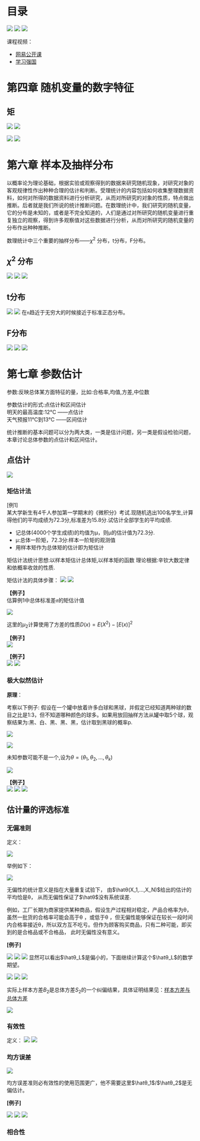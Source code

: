 # 目录
![](https://suzixinblog.oss-cn-shenzhen.aliyuncs.com/20220912080837.png)
![](https://suzixinblog.oss-cn-shenzhen.aliyuncs.com/20220912080901.png)
![](https://suzixinblog.oss-cn-shenzhen.aliyuncs.com/20220912080915.png)


课程视频：
- [网易公开课](https://open.163.com/newview/movie/free?pid=MEC1U20OT&mid=MECH8CQ7S)
- [学习强国](https://www.xuexi.cn/29af4abedeeb082cd8c1443d8972ba74/9b0f04ec6509904be734f5f609a3604a.html)


# 第四章 随机变量的数字特征
## 矩
![](https://suzixinblog.oss-cn-shenzhen.aliyuncs.com/20220912104622.png)
![](https://suzixinblog.oss-cn-shenzhen.aliyuncs.com/20220912104636.png)

![](https://suzixinblog.oss-cn-shenzhen.aliyuncs.com/20220912104904.png)
![](https://suzixinblog.oss-cn-shenzhen.aliyuncs.com/20220912104919.png)

# 第六章 样本及抽样分布
以概率论为理论基础，根据实验或观察得到的数据来研究随机现象，对研究对象的客观规律性作出种种合理的估计和判断。受理统计的内容包括如何收集整理数据资料，如何对所得的数据资料进行分析研究，从而对所研究的对象的性质，特点做出推断。后者就是我们所说的统计推断问题。在数理统计中，我们研究的随机变量，它的分布是未知的，或者是不完全知道的，人们是通过对所研究的随机变量进行重复独立的观察，得到许多观察值对这些数据进行分析，从而对所研究的随机变量的分布作出种种推断。

数理统计中三个重要的抽样分布——${\chi}^2$ 分布，t分布，F分布。

## ${\chi}^2$ 分布
![](https://suzixinblog.oss-cn-shenzhen.aliyuncs.com/20220912090210.png)
![](https://suzixinblog.oss-cn-shenzhen.aliyuncs.com/20220912090236.png)
![](https://suzixinblog.oss-cn-shenzhen.aliyuncs.com/20220912090249.png)

## t分布
![](https://suzixinblog.oss-cn-shenzhen.aliyuncs.com/20220912091312.png)
![](https://suzixinblog.oss-cn-shenzhen.aliyuncs.com/20220912091323.png)
在`n`趋近于无穷大的时候接近于标准正态分布。

## F分布
![](https://suzixinblog.oss-cn-shenzhen.aliyuncs.com/20220912091421.png)
![](https://suzixinblog.oss-cn-shenzhen.aliyuncs.com/20220912091433.png)
![](https://suzixinblog.oss-cn-shenzhen.aliyuncs.com/20220912091442.png)

# 第七章 参数估计
参数:反映总体某方面特征的量，比如:合格率,均值,方差,中位数

参数估计的形式:点估计和区间估计  
明天的最高温度:12°C ——点估计  
天气预报11°C到13°C ——区间估计  


统计推断的基本问题可以分为两大类，一类是估计问题，另一类是假设检验问题，本章讨论总体参数的点估计和区间估计。

## 点估计

![](https://suzixinblog.oss-cn-shenzhen.aliyuncs.com/20220912093315.png)

### 矩估计法

[例1]  
某大学新生有4千人参加第一学期末的《微积分》考试.现随机选出100名学生,计算得他们的平均成绩为72.3分,标准差为15.8分.试估计全部学生的平均成绩.
- 记总体(4000个学生成绩)的均值为μ，则μ的估计值为72.3分.
- μ:总体一阶矩，72.3分:样本一阶矩的观测值
- 用样本矩作为总体矩的估计即为矩估计

矩估计法统计思想:以样本矩估计总体矩,以样本矩的函数
理论根据:辛钦大数定律和依概率收敛的性质.

矩估计法的具体步骤：
![](https://suzixinblog.oss-cn-shenzhen.aliyuncs.com/20220912103738.png)
![](https://suzixinblog.oss-cn-shenzhen.aliyuncs.com/20220912103748.png)

**【例子】**  
估算例1中总体标准差`σ`的矩估计值

![](https://suzixinblog.oss-cn-shenzhen.aliyuncs.com/20220912105356.png)

这里的$μ_2$计算使用了方差的性质$D(x)=E(X^2)-[E(x)]^2$

**【例子】**  
![](https://suzixinblog.oss-cn-shenzhen.aliyuncs.com/20220912105504.png)

**【例子】**  
![](https://suzixinblog.oss-cn-shenzhen.aliyuncs.com/20220912111640.png)
![](https://suzixinblog.oss-cn-shenzhen.aliyuncs.com/20220912111649.png)

### 极大似然估计
**原理**：

考察以下例子:
假设在一个罐中放着许多白球和黑球，并假定已经知道两种球的数目之比是1:3，但不知道哪种颜色的球多。如果用放回抽样方法从罐中取5个球，观察结果为:黑、白、黑、黑、黑，估计取到黑球的概率p.

![](https://suzixinblog.oss-cn-shenzhen.aliyuncs.com/20220912110841.png)

![](https://suzixinblog.oss-cn-shenzhen.aliyuncs.com/20220912110854.png)

未知参数可能不是一个,设为$θ=(θ_1,θ_2,...,θ_k)$

![](https://suzixinblog.oss-cn-shenzhen.aliyuncs.com/20220912111410.png)

**【例子】**  
![](https://suzixinblog.oss-cn-shenzhen.aliyuncs.com/20220912112441.png)
![](https://suzixinblog.oss-cn-shenzhen.aliyuncs.com/20220912112452.png)
![](https://suzixinblog.oss-cn-shenzhen.aliyuncs.com/20220912112509.png)

## 估计量的评选标准
### 无偏准则
定义： 

![](https://suzixinblog.oss-cn-shenzhen.aliyuncs.com/20220913082338.png)

举例如下：

![](https://suzixinblog.oss-cn-shenzhen.aliyuncs.com/20220913082408.png)

无偏性的统计意义是指在大量重复试验下， 由$\hatθ(X_1,...,X_N)$给出的估计的平均恰是θ， 从而无偏性保证了$\hatθ$没有系统误差.


例如，工厂长期为商家提供某种商品，假设生产过程相对稳定，产品合格率为θ，虽然一批货的合格率可能会高于θ ，或低于θ ，但无偏性能够保证在较长一段时间内合格率接近θ，所以双方互不吃亏。但作为顾客购买商品，只有二种可能，即买到的是合格品或不合格品， 此时无偏性没有意义。

**[例子]**

![](https://suzixinblog.oss-cn-shenzhen.aliyuncs.com/20220913083024.png)
![](https://suzixinblog.oss-cn-shenzhen.aliyuncs.com/20220913083049.png)
![](https://suzixinblog.oss-cn-shenzhen.aliyuncs.com/20220913083208.png)
显然可以看出$\hatθ_L$是偏小的，下面继续计算这个$\hatθ_L$的数学期望。

![](https://suzixinblog.oss-cn-shenzhen.aliyuncs.com/20220913083527.png)
![](https://suzixinblog.oss-cn-shenzhen.aliyuncs.com/20220913083534.png)
![](https://suzixinblog.oss-cn-shenzhen.aliyuncs.com/20220913083544.png)

实际上样本方差$B_2$是总体方差$S_2$的一个纠偏结果，具体证明结果见：[样本方差与总体方差](https://www.cnblogs.com/zzdbullet/p/10087196.html)

![](https://suzixinblog.oss-cn-shenzhen.aliyuncs.com/20220913083626.png)

### 有效性
定义：
![](https://suzixinblog.oss-cn-shenzhen.aliyuncs.com/20220913084055.png)
![](https://suzixinblog.oss-cn-shenzhen.aliyuncs.com/20220913084105.png)


### 均方误差
![](https://suzixinblog.oss-cn-shenzhen.aliyuncs.com/20220913084941.png)

均方误差准则必有效性的使用范围更广，他不需要这里$\hatθ_1$/$\hatθ_2$是无偏估计。

**[例子]**

![](https://suzixinblog.oss-cn-shenzhen.aliyuncs.com/20220913085419.png)
![](https://suzixinblog.oss-cn-shenzhen.aliyuncs.com/20220913085427.png)
![](https://suzixinblog.oss-cn-shenzhen.aliyuncs.com/20220913085447.png)





### 相合性
